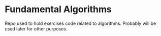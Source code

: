 # Fundamental Algorithms
Repo used to hold exercises code related to algorithms. Probably will be used later for other purposes.
